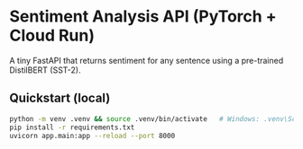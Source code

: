 # Sentiment Analysis API (PyTorch + Cloud Run)

A tiny FastAPI that returns sentiment for any sentence using a pre-trained DistilBERT (SST-2).

## Quickstart (local)
```bash
python -m venv .venv && source .venv/bin/activate   # Windows: .venv\Scripts\activate
pip install -r requirements.txt
uvicorn app.main:app --reload --port 8000

